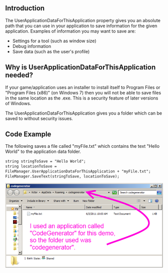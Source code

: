 ## Introduction

The UserApplicationDataForThisApplication property gives you an absolute path that you can use in your application to save information for the given application. Examples of information you may want to save are:

-   Settings for a tool (such as window size)
-   Debug information
-   Save data (such as the user's profile)

## Why is UserApplicationDataForThisApplication needed?

If your game/application uses an installer to install itself to Program Files or "Program Files (x86)" (on Windows 7) then you will not be able to save files in the same location as the .exe. This is a security feature of later versions of Windows.

The UserApplicationDataForThisApplication gives you a folder which can be saved to without security issues.

## Code Example

The following saves a file called "myFile.txt" which contains the text "Hello World" to the application data folder.

    string stringToSave = "Hello World";
    string locationToSave = FileManager.UserApplicationDataForThisApplication + "myFile.txt";
    FileManager.SaveText(stringToSave, locationToSave);

![AppData.png](/media/migrated_media-AppData.png)
